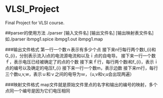 # VLSI_Project
Final Project for VLSI course.

##parser的使用方法
./parser [输入文件名] [输出文件名] [输出映射表文件名]
如./parser ibmpg1.spice ibmpg1.out ibmpg1.map

###输出文件格式
第一行一个数ｎ表示有多少个点
接下来n行每行两个数I_{i}和G_{i}，分别表示流入i点的电流源电流和以及ｉ点的自电导。
接下来一行一个数ｆ，表示电压已经被确定了的点的个数
接下来ｆ行，每行两个数i和f_{i}，表示ｉ点的编号以及确定的电压f_{i}
接下来一行一个数m，表示边数
接下来ｍ行，每行三个数u,v,w，表示ｕ和ｖ之间的电导为ｗ，（u,v和v,u会出现两遍）

###映射文件格式
map文件就是原始文件里点的名字和输出的编号的映射，多个点同一个编号是因为它们电压相同
